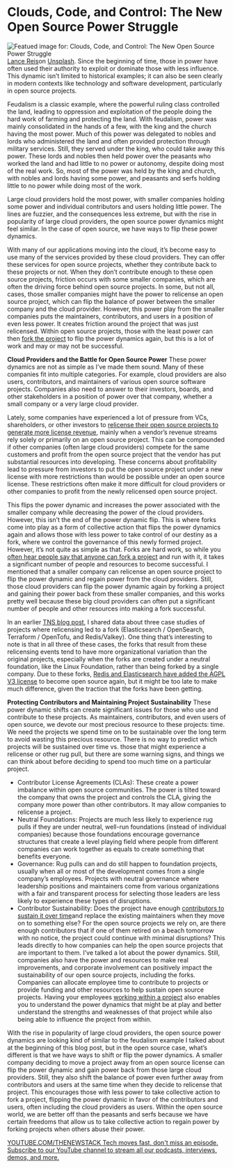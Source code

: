 # Clouds, Code, and Control: The New Open Source Power Struggle
![Featued image for: Clouds, Code, and Control: The New Open Source Power Struggle](https://cdn.thenewstack.io/media/2025/05/f5b7e689-lance-reis-vvqkfatfnyk-unsplash-1024x683.jpg)
[Lance Reis](https://unsplash.com/@lancereis?utm_content=creditCopyText&utm_medium=referral&utm_source=unsplash)on
[Unsplash](https://unsplash.com/photos/a-castle-with-a-lot-of-tables-and-chairs-in-front-of-it-VVqKfatFnYk?utm_content=creditCopyText&utm_medium=referral&utm_source=unsplash).
Since the beginning of time, those in power have often used their authority to exploit or dominate those with less influence. This dynamic isn’t limited to historical examples; it can also be seen clearly in modern contexts like technology and software development, particularly in open source projects.

Feudalism is a classic example, where the powerful ruling class controlled the land, leading to oppression and exploitation of the people doing the hard work of farming and protecting the land. With feudalism, power was mainly consolidated in the hands of a few, with the king and the church having the most power. Much of this power was delegated to nobles and lords who administered the land and often provided protection through military services. Still, they served under the king, who could take away this power. These lords and nobles then held power over the peasants who worked the land and had little to no power or autonomy, despite doing most of the real work. So, most of the power was held by the king and church, with nobles and lords having some power, and peasants and serfs holding little to no power while doing most of the work.

Large cloud providers hold the most power, with smaller companies holding some power and individual contributors and users holding little power. The lines are fuzzier, and the consequences less extreme, but with the rise in popularity of large cloud providers, the open source power dynamics might feel similar. In the case of open source, we have ways to flip these power dynamics.

With many of our applications moving into the cloud, it’s become easy to use many of the services provided by these cloud providers. They can offer these services for open source projects, whether they contribute back to these projects or not. When they don’t contribute enough to these open source projects, friction occurs with some smaller companies, which are often the driving force behind open source projects. In some, but not all, cases, those smaller companies might have the power to relicense an open source project, which can flip the balance of power between the smaller company and the cloud provider. However, this power play from the smaller companies puts the maintainers, contributors, and users in a position of even less power. It creates friction around the project that was just relicensed. Within open source projects, those with the least power can then [fork the project](https://thenewstack.io/why-open-source-forking-is-a-hot-button-issue/) to flip the power dynamics again, but this is a lot of work and may or may not be successful.

**Cloud Providers and the Battle for Open Source Power**
These power dynamics are not as simple as I’ve made them sound. Many of these companies fit into multiple categories. For example, cloud providers are also users, contributors, and maintainers of various open source software projects. Companies also need to answer to their investors, boards, and other stakeholders in a position of power over that company, whether a small company or a very large cloud provider.

Lately, some companies have experienced a lot of pressure from VCs, shareholders, or other investors to [relicense their open source projects to generate more license revenue](https://redmonk.com/rstephens/2024/08/26/software-licensing-changes-and-their-%20impact-on-financial-outcomes/), mainly when a vendor’s revenue streams rely solely or primarily on an open source project. This can be compounded if other companies (often large cloud providers) compete for the same customers and profit from the open source project that the vendor has put substantial resources into developing. These concerns about profitability lead to pressure from investors to put the open source project under a new license with more restrictions than would be possible under an open source license. These restrictions often make it more difficult for cloud providers or other companies to profit from the newly relicensed open source project.

This flips the power dynamic and increases the power associated with the smaller company while decreasing the power of the cloud providers. However, this isn’t the end of the power dynamic flip. This is where forks come into play as a form of collective action that flips the power dynamics again and allows those with less power to take control of our destiny as a fork, where we control the governance of this newly formed project. However, it’s not quite as simple as that. Forks are hard work, so while you [often hear people say that anyone can fork a project](https://thenewstack.io/from-poc-to-production-why-genai-projects-often-stall/) and run with it, it takes a significant number of people and resources to become successful. I mentioned that a smaller company can relicense an open source project to flip the power dynamic and regain power from the cloud providers. Still, those cloud providers can flip the power dynamic again by forking a project and gaining their power back from these smaller companies, and this works pretty well because these big cloud providers can often put a significant number of people and other resources into making a fork successful.

In an earlier [TNS blog post](https://thenewstack.io/what-happens-to-relicensed-open-source-projects-and-their-forks/), I shared data about three case studies of projects where relicensing led to a fork (Elasticsearch / OpenSearch, Terraform / OpenTofu, and Redis/Valkey). One thing that’s interesting to note is that in all three of these cases, the forks that result from these relicensing events tend to have more organizational variation than the original projects, especially when the forks are created under a neutral foundation, like the Linux Foundation, rather than being forked by a single company. Due to these forks, [Redis and Elasticsearch have added the AGPL V3 license](https://thenewstack.io/redis-is-open-source-again/) to become open source again, but it might be too late to make much difference, given the traction that the forks have been getting.

**Protecting Contributors and Maintaining Project Sustainability**
These power dynamic shifts can create significant issues for those who use and contribute to these projects. As maintainers, contributors, and even users of open source, we devote our most precious resource to these projects: time. We need the projects we spend time on to be sustainable over the long term to avoid wasting this precious resource. There is no way to predict which projects will be sustained over time vs. those that might experience a relicense or other rug pull, but there are some warning signs, and things we can think about before deciding to spend too much time on a particular project.

- Contributor License Agreements (CLAs): These create a power imbalance within open source communities. The power is tilted toward the company that owns the project and controls the CLA, giving the company more power than other contributors. It may allow companies to relicense a project.
- Neutral Foundations: Projects are much less likely to experience rug pulls if they are under neutral, well-run foundations (instead of individual companies) because those foundations encourage governance structures that create a level playing field where people from different companies can work together as equals to create something that benefits everyone.
- Governance: Rug pulls can and do still happen to foundation projects, usually when all or most of the development comes from a single company’s employees. Projects with neutral governance where leadership positions and maintainers come from various organizations with a fair and transparent process for selecting those leaders are less likely to experience these types of disruptions.
- Contributor Sustainability: Does the project have enough
[contributors to sustain it over time](https://thenewstack.io/its-time-to-start-preparing-apis-for-the-ai-agent-era/)and replace the existing maintainers when they move on to something else? For the open source projects we rely on, are there enough contributors that if one of them retired on a beach tomorrow with no notice, the project could continue with minimal disruptions?
This leads directly to how companies can help the open source projects that are important to them. I’ve talked a lot about the power dynamics. Still, companies also have the power and resources to make real improvements, and corporate involvement can positively impact the sustainability of our open source projects, including the forks. Companies can allocate employee time to contribute to projects or provide funding and other resources to help sustain open source projects. Having your employees [working within a project](https://thenewstack.io/internal-projects-working-inside-the-panopticon/) also enables you to understand the power dynamics that might be at play and better understand the strengths and weaknesses of that project while also being able to influence the project from within.

With the rise in popularity of large cloud providers, the open source power dynamics are looking kind of similar to the feudalism example I talked about at the beginning of this blog post, but in the open source case, what’s different is that we have ways to shift or flip the power dynamics. A smaller company deciding to move a project away from an open source license can flip the power dynamic and gain power back from those large cloud providers. Still, they also shift the balance of power even further away from contributors and users at the same time when they decide to relicense that project. This encourages those with less power to take collective action to fork a project, flipping the power dynamic in favor of the contributors and users, often including the cloud providers as users. Within the open source world, we are better off than the peasants and serfs because we have certain freedoms that allow us to take collective action to regain power by forking projects when others abuse their power.

[
YOUTUBE.COM/THENEWSTACK
Tech moves fast, don't miss an episode. Subscribe to our YouTube
channel to stream all our podcasts, interviews, demos, and more.
](https://youtube.com/thenewstack?sub_confirmation=1)